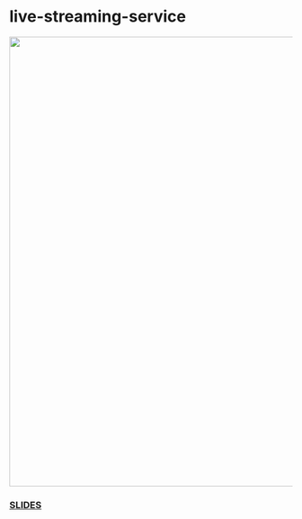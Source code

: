 # live-streaming-service

<img src="docs/assets/images/preview.gif" width="800">

### [SLIDES](docs/university/slides.pdf)
